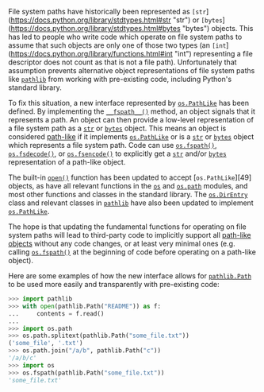 File system paths have historically been represented as `[str`](https://docs.python.org/library/stdtypes.html#str "str") or `[bytes`](https://docs.python.org/library/stdtypes.html#bytes "bytes") objects. This has led to people who write code which operate on file system paths to assume that such objects are only one of those two types (an `[int`](https://docs.python.org/library/functions.html#int "int") representing a file descriptor does not count as that is not a file path). Unfortunately that assumption prevents alternative object representations of file system paths like [`pathlib`](https://docs.python.org/library/pathlib.html#module-pathlib "pathlib: Object-oriented filesystem paths") from working with pre-existing code, including Python's standard library.

To fix this situation, a new interface represented by [`os.PathLike`](https://docs.python.org/library/os.html#os.PathLike "os.PathLike") has been defined. By implementing the [`__fspath__()`](https://docs.python.org/library/os.html#os.PathLike.__fspath__ "os.PathLike.__fspath__") method, an object signals that it represents a path. An object can then provide a low-level representation of a file system path as a [`str`](https://docs.python.org/library/stdtypes.html#str "str") or [`bytes`](https://docs.python.org/library/stdtypes.html#bytes "bytes") object. This means an object is considered [path-like](https://docs.python.org/glossary.html#term-path-like-object) if it implements [`os.PathLike`](https://docs.python.org/library/os.html#os.PathLike "os.PathLike") or is a [`str`](https://docs.python.org/library/stdtypes.html#str "str") or [`bytes`](https://docs.python.org/library/stdtypes.html#bytes "bytes") object which represents a file system path. Code can use [`os.fspath()`](https://docs.python.org/library/os.html#os.fspath "os.fspath"), [`os.fsdecode()`](https://docs.python.org/library/os.html#os.fsdecode "os.fsdecode"), or [`os.fsencode()`](https://docs.python.org/library/os.html#os.fsencode "os.fsencode") to explicitly get a [`str`](https://docs.python.org/library/stdtypes.html#str "str") and/or [`bytes`](https://docs.python.org/library/stdtypes.html#bytes "bytes") representation of a path-like object.

The built-in [`open()`](https://docs.python.org/library/functions.html#open "open") function has been updated to accept [`os.PathLike`][49] objects, as have all relevant functions in the [`os`](https://docs.python.org/library/os.html#module-os "os: Miscellaneous operating system interfaces.") and [`os.path`](https://docs.python.org/library/os.path.html#module-os.path "os.path: Operations on pathnames.") modules, and most other functions and classes in the standard library. The [`os.DirEntry`](https://docs.python.org/library/os.html#os.DirEntry "os.DirEntry") class and relevant classes in [`pathlib`](https://docs.python.org/library/pathlib.html#module-pathlib "pathlib: Object-oriented filesystem paths") have also been updated to implement [`os.PathLike`](https://docs.python.org/library/os.html#os.PathLike "os.PathLike").

The hope is that updating the fundamental functions for operating on file system paths will lead to third-party code to implicitly support all [path-like objects](https://docs.python.org/glossary.html#term-path-like-object) without any code changes, or at least very minimal ones (e.g. calling [`os.fspath()`](https://docs.python.org/library/os.html#os.fspath "os.fspath") at the beginning of code before operating on a path-like object).

Here are some examples of how the new interface allows for [`pathlib.Path`](https://docs.python.org/library/pathlib.html#pathlib.Path "pathlib.Path") to be used more easily and transparently with pre-existing code:
    
```python    
>>> import pathlib
>>> with open(pathlib.Path("README")) as f:
...     contents = f.read()
...
>>> import os.path
>>> os.path.splitext(pathlib.Path("some_file.txt"))
('some_file', '.txt')
>>> os.path.join("/a/b", pathlib.Path("c"))
'/a/b/c'
>>> import os
>>> os.fspath(pathlib.Path("some_file.txt"))
'some_file.txt'
```    
